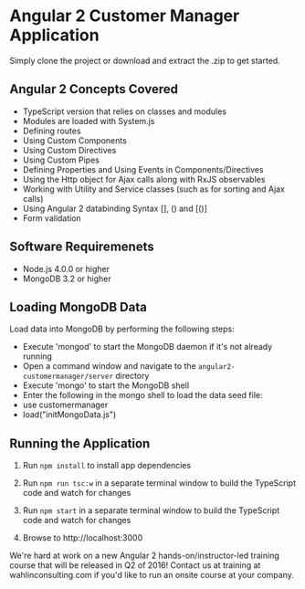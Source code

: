 # Angular 2 Customer Manager Application

Simply clone the project or download and extract the .zip to get started. 

## Angular 2 Concepts Covered

* TypeScript version that relies on classes and modules
* Modules are loaded with System.js
* Defining routes 
* Using Custom Components
* Using Custom Directives
* Using Custom Pipes
* Defining Properties and Using Events in Components/Directives
* Using the Http object for Ajax calls along with RxJS observables
* Working with Utility and Service classes (such as for sorting and Ajax calls)
* Using Angular 2 databinding Syntax [], () and [()]
* Form validation

## Software Requiremenets

* Node.js 4.0.0 or higher
* MongoDB 3.2 or higher

## Loading MongoDB Data

Load data into MongoDB by performing the following steps:

* Execute 'mongod' to start the MongoDB daemon if it's not already running
* Open a command window and navigate to the `angular2-customermanager/server` directory 
* Execute 'mongo' to start the MongoDB shell
* Enter the following in the mongo shell to load the data seed file:
 * use customermanager
 * load("initMongoData.js")

## Running the Application

1. Run `npm install` to install app dependencies

1. Run `npm run tsc:w` in a separate terminal window to build the TypeScript code and watch for changes

1. Run `npm start` in a separate terminal window to build the TypeScript code and watch for changes

1. Browse to http://localhost:3000

We're hard at work on a new Angular 2 hands-on/instructor-led training course 
that will be released in Q2 of 2016! Contact us at training at wahlinconsulting.com 
if you'd like to run an onsite course at your company.
